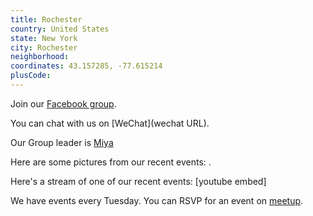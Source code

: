 ```yaml
---
title: Rochester
country: United States
state: New York
city: Rochester
neighborhood: 
coordinates: 43.157285, -77.615214
plusCode:
---
```

Join our [Facebook group](https://www.facebook.com/groups/free.code.camp.Rochester.New.York).

You can chat with us on [WeChat](wechat URL).

Our Group leader is [Miya](freecodecamp.org/miya)

Here are some pictures from our recent events:
![]().

Here's a stream of one of our recent events:
[youtube embed]

We have events every Tuesday. You can RSVP for an event on [meetup](meetupurl).

